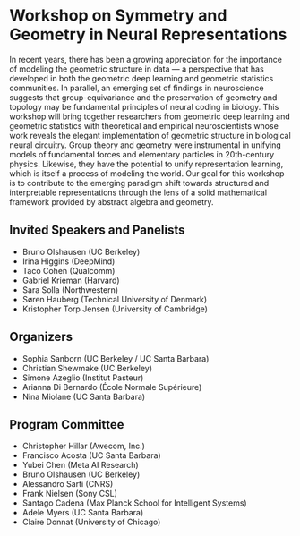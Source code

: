 # Workshop on Symmetry and Geometry in Neural Representations

In recent years, there has been a growing appreciation for the importance of modeling the geometric structure in data — a perspective that has developed in both the geometric deep learning and geometric statistics communities. In parallel, an emerging set of findings in neuroscience suggests that group-equivariance and the preservation of geometry and topology may be fundamental principles of neural coding in biology. This workshop will bring together researchers from geometric deep learning and geometric statistics with theoretical and empirical neuroscientists whose work reveals the elegant implementation of geometric structure in biological neural circuitry. Group theory and geometry were instrumental in unifying models of fundamental forces and elementary particles in 20th-century physics. Likewise, they have the potential to unify representation learning, which is itself a process of modeling the world. Our goal for this workshop is to contribute to the emerging paradigm shift towards structured and interpretable representations through the lens of a solid mathematical framework provided by abstract algebra and geometry.

## Invited Speakers and Panelists

- Bruno Olshausen (UC Berkeley)
- Irina Higgins (DeepMind)
- Taco Cohen (Qualcomm)
- Gabriel Krieman (Harvard)
- Sara Solla (Northwestern)
- Søren Hauberg (Technical University of Denmark)
- Kristopher Torp Jensen (University of Cambridge)

## Organizers

- Sophia Sanborn (UC Berkeley / UC Santa Barbara)
- Christian Shewmake (UC Berkeley)
- Simone Azeglio (Institut Pasteur)
- Arianna Di Bernardo (École Normale Supérieure)
- Nina Miolane (UC Santa Barbara)

## Program Committee
- Christopher Hillar (Awecom, Inc.)
- Francisco Acosta (UC Santa Barbara)
- Yubei Chen (Meta AI Research)
- Bruno Olshausen (UC Berkeley)
- Alessandro Sarti (CNRS)
- Frank Nielsen (Sony CSL)
- Santago Cadena (Max Planck School for Intelligent Systems)
- Adele Myers (UC Santa Barbara)
- Claire Donnat (University of Chicago)
